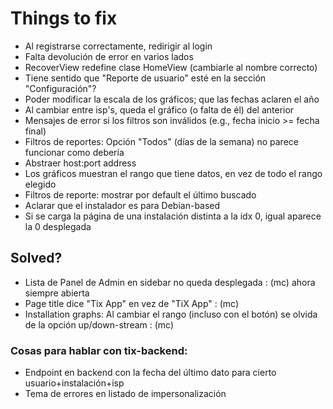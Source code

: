 Things to fix
=============

* Al registrarse correctamente, redirigir al login
* Falta devolución de error en varios lados
* RecoverView redefine clase HomeView (cambiarle al nombre correcto)
* Tiene sentido que "Reporte de usuario" esté en la sección "Configuración"?
* Poder modificar la escala de los gráficos; que las fechas aclaren el año
* Al cambiar entre isp's, queda el gráfico (o falta de él) del anterior
* Mensajes de error si los filtros son inválidos (e.g., fecha inicio >= fecha final)
* Filtros de reportes: Opción "Todos" (días de la semana) no parece funcionar como debería
* Abstraer host:port address
* Los gráficos muestran el rango que tiene datos, en vez de todo el rango elegido
* Filtros de reporte: mostrar por default el último buscado
* Aclarar que el instalador es para Debian-based
* Si se carga la página de una instalación distinta a la idx 0, igual aparece la 0 desplegada


Solved?
-------

* Lista de Panel de Admin en sidebar no queda desplegada : (mc) ahora siempre abierta
* Page title dice "Tix App" en vez de "TiX App" : (mc)
* Installation graphs: Al cambiar el rango (incluso con el botón) se olvida de la opción up/down-stream : (mc)


### Cosas para hablar con tix-backend:

- Endpoint en backend con la fecha del último dato para cierto usuario+instalación+isp
- Tema de errores en listado de impersonalización

